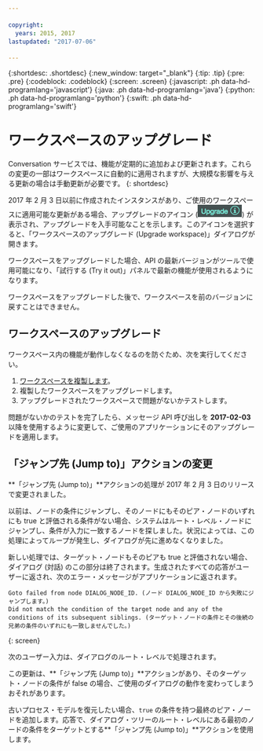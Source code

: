 ```yaml
---

copyright:
  years: 2015, 2017
lastupdated: "2017-07-06"

---
```


{:shortdesc: .shortdesc}
{:new_window: target="_blank"}
{:tip: .tip}
{:pre: .pre}
{:codeblock: .codeblock}
{:screen: .screen}
{:javascript: .ph data-hd-programlang='javascript'}
{:java: .ph data-hd-programlang='java'}
{:python: .ph data-hd-programlang='python'}
{:swift: .ph data-hd-programlang='swift'}

# ワークスペースのアップグレード

Conversation サービスでは、機能が定期的に追加および更新されます。これらの変更の一部はワークスペースに自動的に適用されますが、大規模な影響を与える更新の場合は手動更新が必要です。
{: shortdesc}

2017 年 2 月 3 日以前に作成されたインスタンスがあり、ご使用のワークスペースに適用可能な更新がある場合、アップグレードのアイコン (![アップグレードのアイコン](images/upgrade.png)) が表示され、アップグレードを入手可能なことを示します。このアイコンを選択すると、「ワークスペースのアップグレード (Upgrade workspace)」ダイアログが開きます。

ワークスペースをアップグレードした場合、API の最新バージョンがツールで使用可能になり、「試行する (Try it out)」パネルで最新の機能が使用されるようになります。

ワークスペースをアップグレードした後で、ワークスペースを前のバージョンに戻すことはできません。

## ワークスペースのアップグレード
ワークスペース内の機能が動作しなくなるのを防ぐため、次を実行してください。

1.  [ワークスペースを複製します](configure-workspace.html#exporting-and-copying-workspaces)。
2.  複製したワークスペースをアップグレードします。
3.  アップグレードされたワークスペースで問題がないかテストします。

問題がないかのテストを完了したら、メッセージ API 呼び出しを **2017-02-03** 以降を使用するように変更して、ご使用のアプリケーションにそのアップグレードを適用します。

## 「ジャンプ先 (Jump to)」アクションの変更
**「ジャンプ先 (Jump to)」**アクションの処理が 2017 年 2 月 3 日のリリースで変更されました。

以前は、ノードの条件にジャンプし、そのノードにもそのピア・ノードのいずれにも true と評価される条件がない場合、システムはルート・レベル・ノードにジャンプし、条件が入力に一致するノードを探しました。状況によっては、この処理によってループが発生し、ダイアログが先に進めなくなりました。

新しい処理では、ターゲット・ノードもそのピアも true と評価されない場合、ダイアログ (対話) のこの部分は終了されます。生成されたすべての応答がユーザーに返され、次のエラー・メッセージがアプリケーションに返されます。

```
Goto failed from node DIALOG_NODE_ID. (ノード DIALOG_NODE_ID から失敗にジャンプします。)
Did not match the condition of the target node and any of the conditions of its subsequent siblings. (ターゲット・ノードの条件とその後続の兄弟の条件のいずれにも一致しませんでした。)
```
{: screen}

次のユーザー入力は、ダイアログのルート・レベルで処理されます。

この更新は、**「ジャンプ先 (Jump to)」**アクションがあり、そのターゲット・ノードの条件が false の場合、ご使用のダイアログの動作を変わってしまうおそれがあります。

古いプロセス・モデルを復元したい場合、`true` の条件を持つ最終のピア・ノードを追加します。応答で、ダイアログ・ツリーのルート・レベルにある最初のノードの条件をターゲットとする**「ジャンプ先 (Jump to)」**アクションを使用します。
